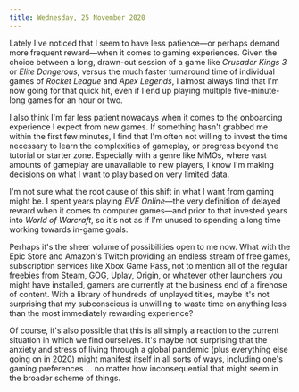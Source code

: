 ```yaml
---
title: Wednesday, 25 November 2020
---
```

Lately I've noticed that I seem to have less patience—or perhaps demand more frequent reward—when it comes to gaming experiences. Given the choice between a long, drawn-out session of a game like _Crusader Kings 3_ or _Elite Dangerous_, versus the much faster turnaround time of individual games of _Rocket League_ and _Apex Legends_, I almost always find that I'm now going for that quick hit, even if I end up playing multiple five-minute-long games for an hour or two.

I also think I'm far less patient nowadays when it comes to the onboarding experience I expect from new games. If something hasn't grabbed me within the first few minutes, I find that I'm often not willing to invest the time necessary to learn the complexities of gameplay, or progress beyond the tutorial or starter zone. Especially with a genre like MMOs, where vast amounts of gameplay are unavailable to new players, I know I'm making decisions on what I want to play based on very limited data.

I'm not sure what the root cause of this shift in what I want from gaming might be. I spent years playing _EVE Online_—the very definition of delayed reward when it comes to computer games—and prior to that invested years into _World of Warcraft_, so it's not as if I'm unused to spending a long time working towards in-game goals.

Perhaps it's the sheer volume of possibilities open to me now. What with the Epic Store and Amazon's Twitch providing an endless stream of free games, subscription services like Xbox Game Pass, not to mention all of the regular freebies from Steam, GOG, Uplay, Origin, or whatever other launchers you might have installed, gamers are currently at the business end of a firehose of content. With a library of hundreds of unplayed titles, maybe it's not surprising that my subconscious is unwilling to waste time on anything less than the most immediately rewarding experience?

Of course, it's also possible that this is all simply a reaction to the current situation in which we find ourselves. It's maybe not surprising that the anxiety and stress of living through a global pandemic (plus everything else going on in 2020) might manifest itself in all sorts of ways, including one's gaming preferences ... no matter how inconsequential that might seem in the broader scheme of things.
